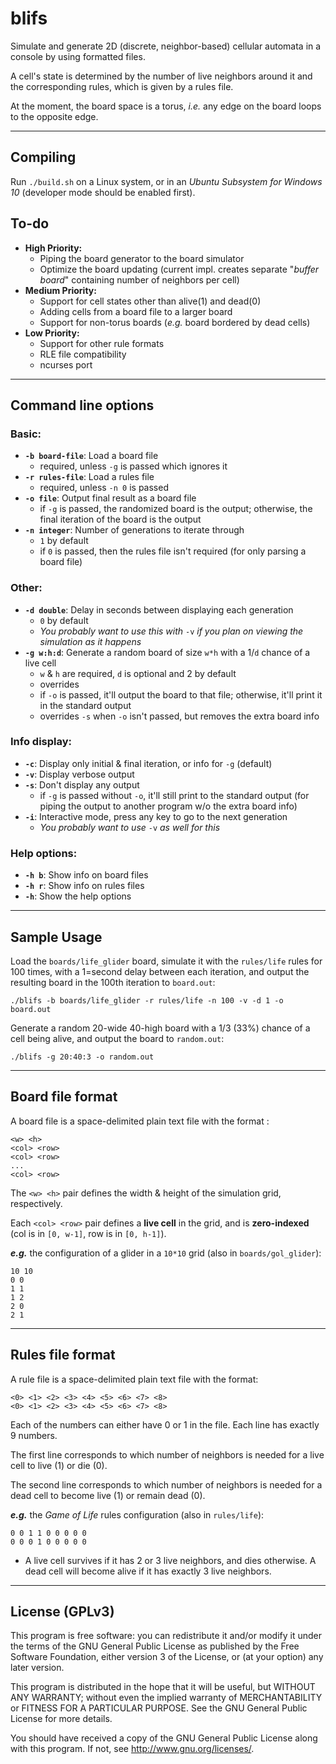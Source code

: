 # blifs
Simulate and generate 2D (discrete, neighbor-based) cellular automata in a console by using formatted files.

A cell's state is determined by the number of live neighbors around it and the corresponding rules, which is given by a rules file.

At the moment, the board space is a torus, *i.e.* any edge on the board loops to the opposite edge.

***

## Compiling
Run `./build.sh` on a Linux system, or in an *Ubuntu Subsystem for Windows 10* (developer mode should be enabled first).

## To-do
* **High Priority:**
  * Piping the board generator to the board simulator
  * Optimize the board updating (current impl. creates separate "*buffer board*" containing number of neighbors per cell)
* **Medium Priority:**
  * Support for cell states other than alive(1) and dead(0)
  * Adding cells from a board file to a larger board
  * Support for non-torus boards (*e.g.* board bordered by dead cells)
* **Low Priority:**
  * Support for other rule formats
  * RLE file compatibility
  * ncurses port

***

## Command line options

### Basic:
* **`-b board-file`**: Load a board file
  * required, unless `-g` is passed which ignores it
* **`-r rules-file`**: Load a rules file
  * required, unless `-n 0` is passed
* **`-o file`**: Output final result as a board file
  * if `-g` is passed, the randomized board is the output; otherwise, the final iteration of the board is the output
* **`-n integer`**: Number of generations to iterate through
  * `1` by default
  * if `0` is passed, then the rules file isn't required (for only parsing a board file)
  
### Other:
* **`-d double`**: Delay in seconds between displaying each generation
  * `0` by default 
  * *You probably want to use this with* `-v` *if you plan on viewing the simulation as it happens*
* **`-g w:h:d`**: Generate a random board of size `w*h` with a 1/`d` chance of a live cell
  * `w` & `h` are required, `d` is optional and 2 by default
  * overrides 
  * if `-o` is passed, it'll output the board to that file; otherwise, it'll print it in the standard output
  * overrides `-s` when `-o` isn't passed, but removes the extra board info
  
### Info display:
  * **`-c`**: Display only initial & final iteration, or info for `-g` (default)
  * **`-v`**: Display verbose output
  * **`-s`**: Don't display any output
    * if `-g` is passed without `-o`, it'll still print to the standard output (for piping the output to another program w/o the extra board info)
  * **`-i`**: Interactive mode, press any key to go to the next generation
    * *You probably want to use* `-v` *as well for this*
  
### Help options:
* **`-h b`**: Show info on board files
* **`-h r`**: Show info on rules files
* **`-h`**: Show the help options

***

## Sample Usage
Load the `boards/life_glider` board, simulate it with the `rules/life` rules for 100 times, with a 1=second delay between each iteration, and output the resulting board in the 100th iteration to 
`board.out`:
```
./blifs -b boards/life_glider -r rules/life -n 100 -v -d 1 -o board.out
```

Generate a random 20-wide 40-high board with a 1/3 (33%) chance of a cell being alive, and output the board to `random.out`:
```
./blifs -g 20:40:3 -o random.out
```

***

## Board file format

A board file is a space-delimited plain text file with the format :
```
<w> <h>
<col> <row>
<col> <row>
...
<col> <row>
```

The `<w> <h>` pair defines the width & height of the simulation grid, respectively.

Each `<col> <row>` pair defines a **live cell** in the grid, and is **zero-indexed** (col is in `[0, w-1]`, row is in `[0, h-1]`).

***e.g.*** the configuration of a glider in a `10*10` grid (also in `boards/gol_glider`):
```
10 10
0 0
1 1
1 2
2 0
2 1
```

***

## Rules file format
A rule file is a space-delimited plain text file with the format:
```
<0> <1> <2> <3> <4> <5> <6> <7> <8>
<0> <1> <2> <3> <4> <5> <6> <7> <8>
```
Each of the numbers can either have 0 or 1 in the file. Each line has exactly 9 numbers.

The first line corresponds to which number of neighbors is needed for a live cell to live (1) or die (0).

The second line corresponds to which number of neighbors is needed for a dead cell to become live (1) or remain dead (0).

***e.g.*** the *Game of Life* rules configuration (also in `rules/life`):
```
0 0 1 1 0 0 0 0 0
0 0 0 1 0 0 0 0 0
```
* A live cell survives if it has 2 or 3 live neighbors, and dies otherwise. A dead cell will become alive if it has exactly 3 live neighbors.

***

## License (GPLv3)
This program is free software: you can redistribute it and/or modify
it under the terms of the GNU General Public License as published by
the Free Software Foundation, either version 3 of the License, or
(at your option) any later version.

This program is distributed in the hope that it will be useful,
but WITHOUT ANY WARRANTY; without even the implied warranty of
MERCHANTABILITY or FITNESS FOR A PARTICULAR PURPOSE.  See the
GNU General Public License for more details.

You should have received a copy of the GNU General Public License
along with this program.  If not, see <http://www.gnu.org/licenses/>.
